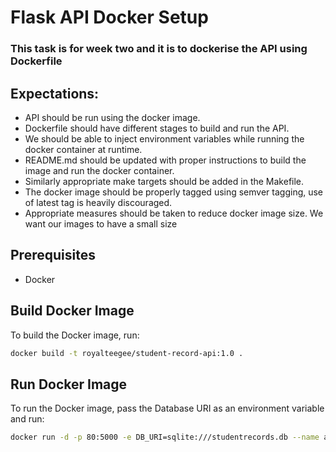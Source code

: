 # Flask API Docker Setup
### This task is for week two and it is to dockerise the API using Dockerfile

## Expectations:
- API should be run using the docker image.
- Dockerfile should have different stages to build and run the API.
- We should be able to inject environment variables while running the docker container at runtime.
- README.md should be updated with proper instructions to build the image and run the docker container.
- Similarly appropriate make targets should be added in the Makefile.
- The docker image should be properly tagged using semver tagging, use of latest tag is heavily discouraged.
- Appropriate measures should be taken to reduce docker image size. We want our images to have a small size   



## Prerequisites

- Docker

## Build Docker Image

To build the Docker image, run:

```bash
docker build -t royalteegee/student-record-api:1.0 .    
```

## Run Docker Image

To run the Docker image, pass the Database URI as an environment variable and run:

```bash
docker run -d -p 80:5000 -e DB_URI=sqlite:///studentrecords.db --name api royalteegee/student-record-api:1.0  
```
